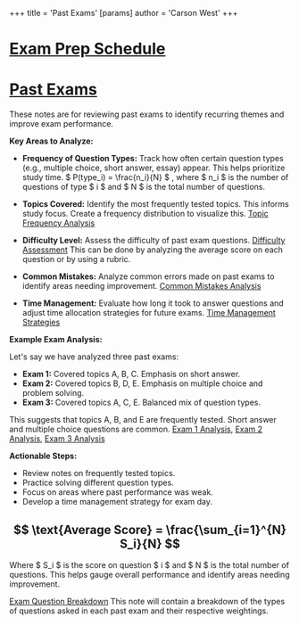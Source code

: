 +++
 title = 'Past Exams'
[params]
	author = 'Carson West'
+++
# [Exam Prep Schedule](./../exam-prep-schedule/)
# [Past Exams](./../past-exams/)

These notes are for reviewing past exams to identify recurring themes and improve exam performance.

**Key Areas to Analyze:**

* **Frequency of Question Types:**  Track how often certain question types (e.g., multiple choice, short answer, essay) appear.  This helps prioritize study time.   $ P(type_i) = \frac{n_i}{N} $ , where  $ n_i $  is the number of questions of type  $ i $  and  $ N $  is the total number of questions.

* **Topics Covered:**  Identify the most frequently tested topics.  This informs study focus.  Create a frequency distribution to visualize this. [Topic Frequency Analysis](./../topic-frequency-analysis/)

* **Difficulty Level:** Assess the difficulty of past exam questions. [Difficulty Assessment](./../difficulty-assessment/)  This can be done by analyzing the average score on each question or by using a rubric.

* **Common Mistakes:** Analyze common errors made on past exams to identify areas needing improvement. [Common Mistakes Analysis](./../common-mistakes-analysis/)

* **Time Management:**  Evaluate how long it took to answer questions and adjust time allocation strategies for future exams. [Time Management Strategies](./../time-management-strategies/)


**Example Exam Analysis:**

Let's say we have analyzed three past exams:

* **Exam 1:**  Covered topics A, B, C.  Emphasis on short answer.
* **Exam 2:** Covered topics B, D, E. Emphasis on multiple choice and problem solving.
* **Exam 3:** Covered topics A, C, E. Balanced mix of question types.

This suggests that topics A, B, and E are frequently tested. Short answer and multiple choice questions are common. [Exam 1 Analysis](./../exam-1-analysis/), [Exam 2 Analysis](./../exam-2-analysis/), [Exam 3 Analysis](./../exam-3-analysis/)


**Actionable Steps:**

* Review notes on frequently tested topics.
* Practice solving different question types.
* Focus on areas where past performance was weak.
* Develop a time management strategy for exam day.


##  $$  \text{Average Score} = \frac{\sum_{i=1}^{N} S_i}{N}  $$  
Where  $ S_i $  is the score on question  $ i $  and  $ N $  is the total number of questions.  This helps gauge overall performance and identify areas needing improvement.


[Exam Question Breakdown](./../exam-question-breakdown/)  This note will contain a breakdown of the types of questions asked in each past exam and their respective weightings.
